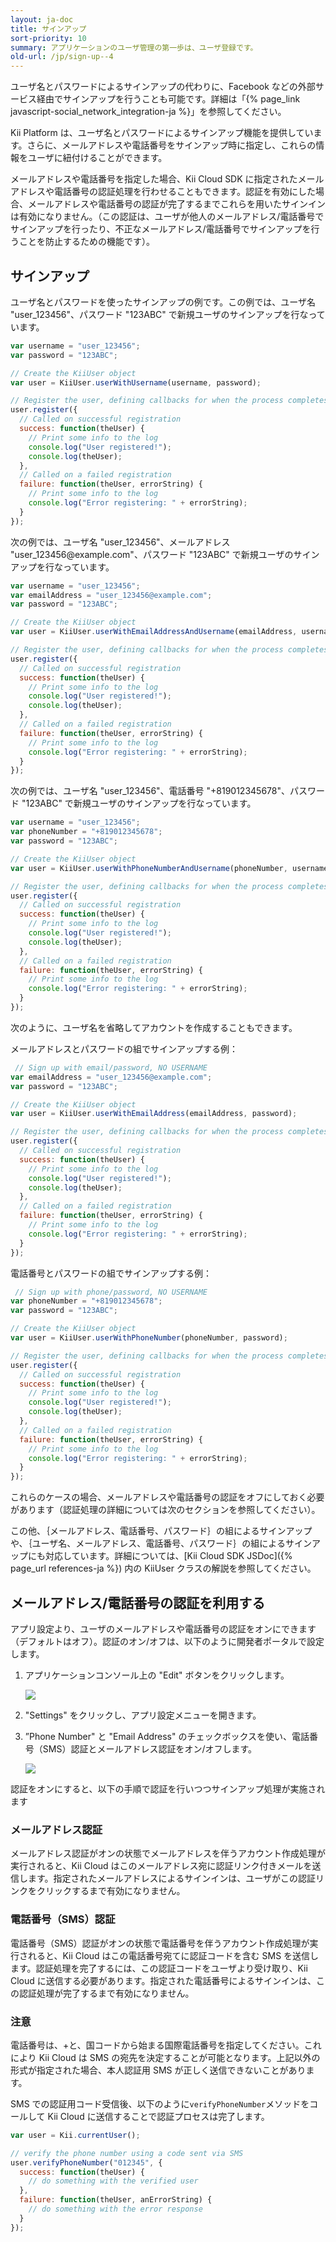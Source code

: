 ```yaml
---
layout: ja-doc
title: サインアップ
sort-priority: 10
summary: アプリケーションのユーザ管理の第一歩は、ユーザ登録です。
old-url: /jp/sign-up--4
---
```

<p class="callout">ユーザ名とパスワードによるサインアップの代わりに、Facebook などの外部サービス経由でサインアップを行うことも可能です。詳細は「{% page_link javascript-social_network_integration-ja %}」を参照してください。</p>

Kii Platform は、ユーザ名とパスワードによるサインアップ機能を提供しています。さらに、メールアドレスや電話番号をサインアップ時に指定し、これらの情報をユーザに紐付けることができます。

メールアドレスや電話番号を指定した場合、Kii Cloud SDK に指定されたメールアドレスや電話番号の認証処理を行わせることもできます。認証を有効にした場合、メールアドレスや電話番号の認証が完了するまでこれらを用いたサインインは有効になりません。（この認証は、ユーザが他人のメールアドレス/電話番号でサインアップを行ったり、不正なメールアドレス/電話番号でサインアップを行うことを防止するための機能です）。

## サインアップ

ユーザ名とパスワードを使ったサインアップの例です。この例では、ユーザ名 "user\_123456"、パスワード "123ABC" で新規ユーザのサインアップを行なっています。

```javascript
var username = "user_123456";
var password = "123ABC";

// Create the KiiUser object
var user = KiiUser.userWithUsername(username, password);

// Register the user, defining callbacks for when the process completes
user.register({
  // Called on successful registration
  success: function(theUser) {
    // Print some info to the log
    console.log("User registered!");
    console.log(theUser);
  },
  // Called on a failed registration
  failure: function(theUser, errorString) {
    // Print some info to the log
    console.log("Error registering: " + errorString);
  }
});
```

次の例では、ユーザ名 "user\_123456"、メールアドレス "user\_123456@example\.com"、パスワード "123ABC" で新規ユーザのサインアップを行なっています。

```javascript
var username = "user_123456";
var emailAddress = "user_123456@example.com";
var password = "123ABC";

// Create the KiiUser object
var user = KiiUser.userWithEmailAddressAndUsername(emailAddress, username, password);

// Register the user, defining callbacks for when the process completes
user.register({
  // Called on successful registration
  success: function(theUser) {
    // Print some info to the log
    console.log("User registered!");
    console.log(theUser);
  },
  // Called on a failed registration
  failure: function(theUser, errorString) {
    // Print some info to the log
    console.log("Error registering: " + errorString);
  }
});
```

次の例では、ユーザ名 "user\_123456"、電話番号 "+819012345678"、パスワード "123ABC" で新規ユーザのサインアップを行なっています。

```javascript
var username = "user_123456";
var phoneNumber = "+819012345678";
var password = "123ABC";

// Create the KiiUser object
var user = KiiUser.userWithPhoneNumberAndUsername(phoneNumber, username, password);

// Register the user, defining callbacks for when the process completes
user.register({
  // Called on successful registration
  success: function(theUser) {
    // Print some info to the log
    console.log("User registered!");
    console.log(theUser);
  },
  // Called on a failed registration
  failure: function(theUser, errorString) {
    // Print some info to the log
    console.log("Error registering: " + errorString);
  }
});
```

次のように、ユーザ名を省略してアカウントを作成することもできます。

メールアドレスとパスワードの組でサインアップする例：

```javascript
 // Sign up with email/password, NO USERNAME
var emailAddress = "user_123456@example.com";
var password = "123ABC";

// Create the KiiUser object
var user = KiiUser.userWithEmailAddress(emailAddress, password);

// Register the user, defining callbacks for when the process completes
user.register({
  // Called on successful registration
  success: function(theUser) {
    // Print some info to the log
    console.log("User registered!");
    console.log(theUser);
  },
  // Called on a failed registration
  failure: function(theUser, errorString) {
    // Print some info to the log
    console.log("Error registering: " + errorString);
  }
});
```

電話番号とパスワードの組でサインアップする例：

```javascript
 // Sign up with phone/password, NO USERNAME
var phoneNumber = "+819012345678";
var password = "123ABC";

// Create the KiiUser object
var user = KiiUser.userWithPhoneNumber(phoneNumber, password);

// Register the user, defining callbacks for when the process completes
user.register({
  // Called on successful registration
  success: function(theUser) {
    // Print some info to the log
    console.log("User registered!");
    console.log(theUser);
  },
  // Called on a failed registration
  failure: function(theUser, errorString) {
    // Print some info to the log
    console.log("Error registering: " + errorString);
  }
});
```

これらのケースの場合、メールアドレスや電話番号の認証をオフにしておく必要があります（認証処理の詳細については次のセクションを参照してください）。

この他、｛メールアドレス、電話番号、パスワード｝の組によるサインアップや、｛ユーザ名、メールアドレス、電話番号、パスワード｝の組によるサインアップにも対応しています。詳細については、[Kii Cloud SDK JSDoc]({% page_url references-ja %}) 内の KiiUser クラスの解説を参照してください。

## メールアドレス/電話番号の認証を利用する

アプリ設定より、ユーザのメールアドレスや電話番号の認証をオンにできます（デフォルトはオフ）。認証のオン/オフは、以下のように開発者ポータルで設定します。

1. アプリケーションコンソール上の "Edit" ボタンをクリックします。

    ![](01.png)

1. "Settings" をクリックし、アプリ設定メニューを開きます。
1. ”Phone Number" と "Email Address" のチェックボックスを使い、電話番号（SMS）認証とメールアドレス認証をオン/オフします。

    ![](02.png)

認証をオンにすると、以下の手順で認証を行いつつサインアップ処理が実施されます

### メールアドレス認証

メールアドレス認証がオンの状態でメールアドレスを伴うアカウント作成処理が実行されると、Kii Cloud はこのメールアドレス宛に認証リンク付きメールを送信します。指定されたメールアドレスによるサインインは、ユーザがこの認証リンクをクリックするまで有効になりません。

### 電話番号（SMS）認証

電話番号（SMS）認証がオンの状態で電話番号を伴うアカウント作成処理が実行されると、Kii Cloud はこの電話番号宛てに認証コードを含む SMS を送信します。認証処理を完了するには、この認証コードをユーザより受け取り、Kii Cloud に送信する必要があります。指定された電話番号によるサインインは、この認証処理が完了するまで有効になりません。

### 注意
電話番号は、+と、国コードから始まる国際電話番号を指定してください。これにより Kii Cloud は SMS の宛先を決定することが可能となります。上記以外の形式が指定された場合、本人認証用 SMS が正しく送信できないことがあります。

SMS での認証用コード受信後、以下のように`verifyPhoneNumber`メソッドをコールして Kii Cloud に送信することで認証プロセスは完了します。 

```javascript
var user = Kii.currentUser();

// verify the phone number using a code sent via SMS
user.verifyPhoneNumber("012345", {
  success: function(theUser) {
    // do something with the verified user
  },
  failure: function(theUser, anErrorString) {
    // do something with the error response
  }
});
```
